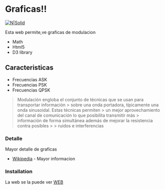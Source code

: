 # Graficas!!

[![N|Solid](https://uisrael.edu.ec/wp-content/uploads/2019/04/logoWithSpace-1.png)](https://nodesource.com/products/nsolid)

Esta web permite,ve graficas de modulacion  
  - Math
  - Html5
  - D3 library 
## Caracteristicas 
  - Frecuencias  ASK
  - Frecuencias PSK 
  - Frecuencias QPSK


> Modulación engloba el conjunto de técnicas que se usan para transportar información > sobre una onda portadora, típicamente una onda sinusoidal. Estas técnicas permiten > un mejor aprovechamiento del canal de comunicación lo que posibilita transmitir más > información de forma simultánea además de mejorar la resistencia contra posibles > > ruidos e interferencias


### Detalle

Mayor detalle  de   graficas 

* [Wikipedia](https://es.wikipedia.org/wiki/Modulaci%C3%B3n_(telecomunicaci%C3%B3n)) - Mayor informacion 




### Installation

La web se la   puede  ver   [WEB](https://salinashf.github.io/vinculacionComunidadTelecomunicaciones/) 
